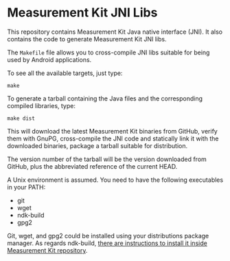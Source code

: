 # Measurement Kit JNI Libs

This repository contains Measurement Kit Java native interface (JNI). It
also contains the code to generate Measurement Kit JNI libs.

The `Makefile` file allows you to cross-compile JNI libs suitable for being
used by Android applications.

To see all the available targets, just type:

```
make
```

To generate a tarball containing the Java files and the corresponding
compiled libraries, type:

```
make dist
```

This will download the latest Measurement Kit binaries from GitHub, verify
them with GnuPG, cross-compile the JNI code and statically link it with the
downloaded binaries, package a tarball suitable for distribution.

The version number of the tarball will be the version downloaded from
GitHub, plus the abbreviated reference of the current HEAD.

A Unix environment is assumed. You need to have the following executables
in your PATH:

- git
- wget
- ndk-build
- gpg2

Git, wget, and gpg2 could be installed using your distributions package
manager. As regards ndk-build, [there are instructions to install it inside
Measurement Kit repository](https://github.com/measurement-kit/measurement-kit/tree/master/mobile/android#installing-the-ndk).
